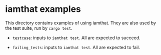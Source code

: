 # iamthat examples

This directory contains examples of using iamthat. They are also used
by the test suite, run by `cargo test`.

* `testcase`: inputs to `iamthat test`. All are expected to succeed.

* `failing_tests`: inputs to `iamthat test`. All are expected to fail.
